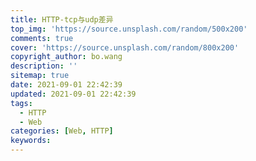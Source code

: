 ```yaml
---
title: HTTP-tcp与udp差异
top_img: 'https://source.unsplash.com/random/500x200'
comments: true
cover: 'https://source.unsplash.com/random/800x200'
copyright_author: bo.wang
description: ''
sitemap: true
date: 2021-09-01 22:42:39
updated: 2021-09-01 22:42:39
tags:
  - HTTP
  - Web
categories: [Web, HTTP]
keywords:
---
```


